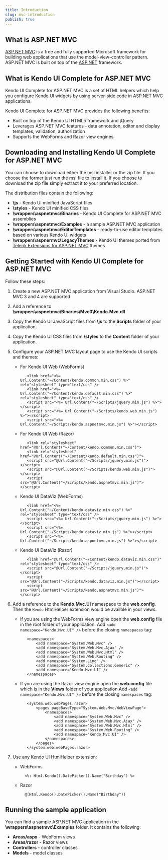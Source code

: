 ```yaml
---
title: Introduction
slug: mvc-introduction
publish: true
---
```


## What is ASP.NET MVC

 [ASP.NET MVC](http://www.asp.net/mvc/) is a free and fully supported Microsoft framework for building web applications that use the model-view-controller pattern.
ASP.NET MVC is built on top of the [ASP.NET](http://www.asp.net/) framework.

## What is Kendo UI Complete for ASP.NET MVC

Kendo UI Complete for ASP.NET MVC is a set of HTML helpers which help you configure Kendo UI widgets by using server-side code in ASP.NET MVC applications.

Kendo UI Complete for ASP.NET MVC provides the following benefits:

*   Built on top of the Kendo UI HTML5 framework and jQuery
*   Leverages ASP.NET MVC features - data annotation, editor and display templates, validation, authorization
*   Supports the WebForms and Razor view engines

## Downloading and Installing Kendo UI Complete for ASP.NET MVC

You can choose to download either the msi installer or the zip file. If you choose the former just run the msi file to install it. If you choose to
download the zip file simply extract it to your preferred location.

The distribution files contain the following:

*   **\js** - Kendo UI minified JavaScript files
*   **\styles** - Kendo UI minified CSS files
*   **\wrappers\aspnetmvc\Binaries** - Kendo UI Complete for ASP.NET MVC assemblies
*   **\wrappers\aspnetmvc\Examples** - a sample ASP.NET MVC application
*   **\wrappers\aspnetmvc\EditorTemplates** - ready-to-use editor templates based on various Kendo UI widgets
*   **\wrappers\aspnermvc\LegacyThemes** - Kendo UI themes ported from [Telerik Extensions for ASP.NET MVC](http://www.telerik.com/products/aspnet-mvc.aspx) themes

## Getting Started with Kendo UI Complete for ASP.NET MVC

Follow these steps:

1.  Create a new ASP.NET MVC application from Visual Studio. ASP.NET MVC 3 and 4 are supported

2.  Add a reference to **\wrappers\aspnetmvc\Binaries\Mvc3\Kendo.Mvc.dll**

3.  Copy the Kendo UI JavaScript files from **\js** to the **Scripts** folder of your application.

4.  Copy the Kendo UI CSS files from **\styles** to the **Content** folder of your application.

5.  Configure your ASP.NET MVC layout page to use the Kendo UI scripts and themes:
    * For Kendo UI Web (WebForms)

             <link href="<%= Url.Content("~/Content/kendo.common.min.css") %>" rel="stylesheet" type="text/css" />
             <link href="<%= Url.Content("~/Content/kendo.default.min.css") %>" rel="stylesheet" type="text/css" />
             <script src="<%= Url.Content("~/Scripts/jquery.min.js") %>"></script>
             <script src="<%= Url.Content("~/Scripts/kendo.web.min.js") %>"></script>
             <script src="<%= Url.Content("~/Scripts/kendo.aspnetmvc.min.js") %>"></script>
    * For Kendo UI Web (Razor)

             <link rel="stylesheet" href="@Url.Content("~/Content/kendo.common.min.css")">
             <link rel="stylesheet" href="@Url.Content("~/Content/kendo.default.min.css")">
             <script src="@Url.Content("~/Scripts/jquery.min.js")"></script>
             <script src="@Url.Content("~/Scripts/kendo.web.min.js")"></script>
             <script src="@Url.Content("~/Scripts/kendo.aspnetmvc.min.js")"></script>
    * Kendo UI DataViz (WebForms)

             <link href="<%= Url.Content("~/Content/kendo.dataviz.min.css") %>" rel="stylesheet" type="text/css" />
             <script src="<%= Url.Content("~/Scripts/jquery.min.js") %>"></script>
             <script src="<%= Url.Content("~/Scripts/kendo.dataviz.min.js") %>"></script>
             <script src="<%= Url.Content("~/Scripts/kendo.aspnetmvc.min.js") %>"></script>
    * Kendo UI DataViz (Razor)

             <link href="@Url.Content("~/Content/kendo.dataviz.min.css")" rel="stylesheet" type="text/css" />
             <script src="@Url.Content("~/Scripts/jquery.min.js")"></script>
             <script src="@Url.Content("~/Scripts/kendo.dataviz.min.js")"></script>
             <script src="@Url.Content("~/Scripts/kendo.aspnetmvc.min.js")"></script>
6. Add a reference to the **Kendo.Mvc.UI** namespace to the **web.config**. Then the `Kendo` HtmlHelper extension would
be availble in your views.
    * If you are using the WebForms view engine open the **web.config** file in the root folder of your application. Add
     `<add namespace="Kendo.Mvc.UI" />` before the closing `namespaces` tag:

             <namespaces>
                 <add namespace="System.Web.Mvc" />
                 <add namespace="System.Web.Mvc.Ajax" />
                 <add namespace="System.Web.Mvc.Html" />
                 <add namespace="System.Web.Routing" />
                 <add namespace="System.Linq" />
                 <add namespace="System.Collections.Generic" />
                 <add namespace="Kendo.Mvc.UI" />
             </namespaces>
    * If you are using the Razor view engine open the **web.config** file which is in the **Views** folder
     of your application.Add `<add namespace="Kendo.Mvc.UI" />` before the closing `namespaces` tag:

             <system.web.webPages.razor>
                 <pages pageBaseType="System.Web.Mvc.WebViewPage">
                     <namespaces>
                         <add namespace="System.Web.Mvc" />
                         <add namespace="System.Web.Mvc.Ajax" />
                         <add namespace="System.Web.Mvc.Html" />
                         <add namespace="System.Web.Routing" />
                         <add namespace="Kendo.Mvc.UI" />
                     </namespaces>
                 </pages>
             </system.web.webPages.razor>

7.  Use any Kendo UI HtmlHelper extension:
    * WebForms

            <%: Html.Kendo().DatePicker().Name("Birthday") %>
    * Razor

            @(Html.Kendo().DatePicker().Name("Birthday"))

## Running the sample application

You can find a sample ASP.NET MVC application in the **\wrappers\aspnetmvc\Examples** folder.
It contains the following:

*   **Areas/aspx** - WebForm views
*   **Areas/razor** - Razor views
*   **Controllers** - controller classes
*   **Models** - model classes

